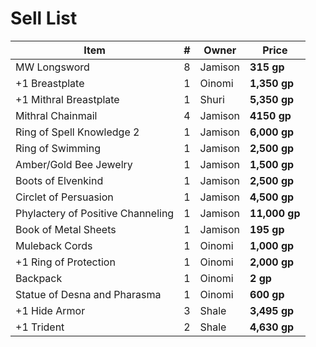 # Sell List

| Item                   | # | Owner     | Price |
|------------------------|:-:|-----------|-------|
| MW Longsword           | 8 | Jamison | **315 gp** |
| +1 Breastplate         | 1 | Oinomi    | **1,350 gp** |
| +1 Mithral Breastplate | 1 | Shuri     | **5,350 gp** |
| Mithral Chainmail | 4 | Jamison | **4150 gp** |
| Ring of Spell Knowledge 2 | 1 | Jamison | **6,000 gp** |
| Ring of Swimming | 1 | Jamison | **2,500 gp** |
| Amber/Gold Bee Jewelry | 1 | Jamison | **1,500 gp** |
| Boots of Elvenkind | 1 | Jamison | **2,500 gp** |
| Circlet of Persuasion | 1 | Jamison | **4,500 gp** |
| Phylactery of Positive Channeling | 1 | Jamison | **11,000 gp** |
| Book of Metal Sheets | 1 | Jamison | **195 gp** |
| Muleback Cords | 1 | Oinomi | **1,000 gp** |
| +1 Ring of Protection | 1 | Oinomi | **2,000 gp** |
| Backpack | 1 | Oinomi | **2 gp** |
| Statue of Desna and Pharasma| 1 | Oinomi | **600 gp** |
| +1 Hide Armor | 3 | Shale | **3,495 gp** |
| +1 Trident | 2 | Shale | **4,630 gp** |
